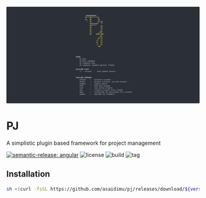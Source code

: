 ![banner](https://raw.githubusercontent.com/asaidimu/pj/main/banner.png?raw=true)

# PJ

A simplistic plugin based framework for project management

[![semantic-release: angular](https://img.shields.io/badge/semantic--release-angular-e10079?logo=semantic-release)](https://github.com/semantic-release/semantic-release)
![license](https://img.shields.io/github/license/asaidimu/pj)
![build](https://img.shields.io/github/actions/workflow/status/asaidimu/pj/release.yml?branch=main&style=flat-square)
![tag](https://img.shields.io/github/v/release/asaidimu/pj?display_name=tag&style=flat-square)
## Installation

```sh
sh <(curl -fsSL https://github.com/asaidimu/pj/releases/download/${version}/install.sh)
```
